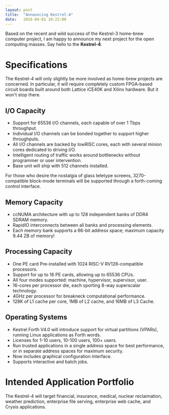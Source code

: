 ```yaml
---
layout: post
title:  "Announcing Kestrel-4"
date:   2016-04-01 18:22:00
---
```


Based on the recent and wild success of the Kestrel-3 home-brew computer project,
I am happy to announce my next project for the open computing masses.
Say hello to the <b>Kestrel-4</b>.

# Specifications

The Kestrel-4 will only slightly be more involved as home-brew projects are concerned.
In particular, it will require completely custom FPGA-based circuit boards
built around both Lattice iCE40K and Xilinx hardware.  But it won't stop there.

## I/O Capacity

* Support for 65536 I/O channels, *each* capable of over 1 Tbps throughput.
* Individual I/O channels can be bonded together to support higher throughputs.
* All I/O channels are backed by lowRISC cores, each with several minion cores dedicated to driving I/O.
* Intelligent routing of traffic works around bottlenecks without programmer or user intervention.
* Base unit will ship with 512 channels installed.

For those who desire the nostalgia of glass teletype screens,
3270-compatible block-mode terminals will be supported through a forth-coming control interface.

## Memory Capacity

* ccNUMA architecture with up to 128 independent banks of DDR4 SDRAM memory.
* RapidIO interconnects between all banks and processing elements.
* Each memory bank supports a 66-bit address space; maximum capacity 9.44 ZB of memory!

## Processing Capacity

* One PE card Pre-installed with 1024 RISC-V RV128-compatible processors.
* Support for up to 16 PE cards, allowing up to 65536 CPUs.
* All four modes supported: machine, hypervisor, supervisor, user.
* 16-cores per processor die, each sporting 8-way superscalar technology.
* 4GHz per processor for breakneck computational performance.
* 128K of L1 cache per core, 1MB of L2 cache, and 16MB of L3 Cache.

## Operating Systems

* Kestrel Forth V4.0 will introduce support for virtual partitions (VPARs), running Linux applications as Forth words.
* Licenses for 1-10 users, 10-100 users, 100+ users.
* Run trusted applications in a single address space for best performance, or in separate address spaces for maximum security.
* Now includes graphical configuration interface.
* Supports interactive and batch jobs.

# Intended Application Portfolio

The Kestrel-4 will target
financial, insurance, medical, nuclear reclaimation, weather prediction, enterprise file serving, enterprise web cache,
and Crysis applications.

